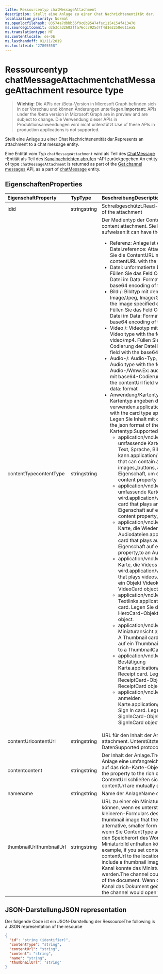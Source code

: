 ```yaml
---
title: Ressourcentyp chatMessageAttachment
description: Stellt eine Anlage zu einer Chat Nachrichtenentität dar.
localization_priority: Normal
ms.openlocfilehash: 83574a7dbbb35f9c8b95474fac1154154f413470
ms.sourcegitcommit: d2b3ca32602ffa76cc7925d7f4d1e2258e611ea5
ms.translationtype: MT
ms.contentlocale: de-DE
ms.lasthandoff: 01/11/2019
ms.locfileid: "27805558"
---
```

# <a name="chatmessageattachment-resource-type"></a><span data-ttu-id="87998-103">Ressourcentyp chatMessageAttachment</span><span class="sxs-lookup"><span data-stu-id="87998-103">chatMessageAttachment resource type</span></span>

> <span data-ttu-id="87998-104">**Wichtig:** Die APIs der /Beta-Version in Microsoft Graph befinden sich in der Vorschau und können Änderungen unterliegen.</span><span class="sxs-lookup"><span data-stu-id="87998-104">**Important:** APIs under the /beta version in Microsoft Graph are in preview and are subject to change.</span></span> <span data-ttu-id="87998-105">Die Verwendung dieser APIs in Produktionsanwendungen wird nicht unterstützt.</span><span class="sxs-lookup"><span data-stu-id="87998-105">Use of these APIs in production applications is not supported.</span></span>

<span data-ttu-id="87998-106">Stellt eine Anlage zu einer Chat Nachrichtenentität dar.</span><span class="sxs-lookup"><span data-stu-id="87998-106">Represents an attachment to a chat message entity.</span></span>

<span data-ttu-id="87998-107">Eine Entität vom Typ `chatMessageAttachment` wird als Teil des [ChatMessage](chatmessage.md) -Entität als Teil des [Kanalnachrichten abrufen](../api/channel-list-messages.md) -API zurückgegeben.</span><span class="sxs-lookup"><span data-stu-id="87998-107">An entity of type `chatMessageAttachment` is returned as part of the [Get channel messages](../api/channel-list-messages.md) API, as a part of [chatMessage](chatmessage.md) entity.</span></span>

## <a name="properties"></a><span data-ttu-id="87998-108">Eigenschaften</span><span class="sxs-lookup"><span data-stu-id="87998-108">Properties</span></span>
| <span data-ttu-id="87998-109">Eigenschaft</span><span class="sxs-lookup"><span data-stu-id="87998-109">Property</span></span>     | <span data-ttu-id="87998-110">Typ</span><span class="sxs-lookup"><span data-stu-id="87998-110">Type</span></span>   |<span data-ttu-id="87998-111">Beschreibung</span><span class="sxs-lookup"><span data-stu-id="87998-111">Description</span></span>|
|:---------------|:--------|:----------|
|<span data-ttu-id="87998-112">id</span><span class="sxs-lookup"><span data-stu-id="87998-112">id</span></span>|<span data-ttu-id="87998-113">string</span><span class="sxs-lookup"><span data-stu-id="87998-113">string</span></span>| <span data-ttu-id="87998-114">Schreibgeschützt.</span><span class="sxs-lookup"><span data-stu-id="87998-114">Read-only.</span></span> <span data-ttu-id="87998-115">Eindeutige Id der Anlage</span><span class="sxs-lookup"><span data-stu-id="87998-115">Unique id of the attachment</span></span>|
|<span data-ttu-id="87998-116">contentType</span><span class="sxs-lookup"><span data-stu-id="87998-116">contentType</span></span>| <span data-ttu-id="87998-117">string</span><span class="sxs-lookup"><span data-stu-id="87998-117">string</span></span> | <span data-ttu-id="87998-118">Der Medientyp der Content Anlage.</span><span class="sxs-lookup"><span data-stu-id="87998-118">The media type of the content attachment.</span></span> <span data-ttu-id="87998-119">Sie können die folgenden Werte aufweisen:</span><span class="sxs-lookup"><span data-stu-id="87998-119">It can have the following values:</span></span> <br><ul><li><span data-ttu-id="87998-120">Referenz: Anlage ist eine Verknüpfung zu einer anderen Datei.</span><span class="sxs-lookup"><span data-stu-id="87998-120">reference: Attachment is a link to another file.</span></span> <span data-ttu-id="87998-121">Füllen Sie die ContentURL mit den Link, um das Objekt</span><span class="sxs-lookup"><span data-stu-id="87998-121">Populate the contentURL with the link to the object</span></span><br></li><li><span data-ttu-id="87998-122">Datei: unformatierte Dateianlage.</span><span class="sxs-lookup"><span data-stu-id="87998-122">file: Raw file attachment.</span></span> <span data-ttu-id="87998-123">Füllen Sie das Feld Contenturl mit base64-Codierung der Datei im Data: Format</span><span class="sxs-lookup"><span data-stu-id="87998-123">Populate the contenturl field with the base64 encoding of the file in data: format</span></span><br></li><li><span data-ttu-id="87998-124">Bild /: Bildtyp mit dem Typ des Bilds angegeben: Image/Png, Image/Jpeg, Image/Gif.</span><span class="sxs-lookup"><span data-stu-id="87998-124">image/: Image type with the type of the image specified ex: image/png, image/jpeg, image/gif.</span></span> <span data-ttu-id="87998-125">Füllen Sie das Feld ContentUrl mit base64-Codierung der Datei im Data: Format</span><span class="sxs-lookup"><span data-stu-id="87998-125">Populate the contentUrl field with the base64 encoding of the file in data: format</span></span><br></li><li><span data-ttu-id="87998-126">Video /: Videotyp mit dem angegebenen Format.</span><span class="sxs-lookup"><span data-stu-id="87998-126">video/: Video type with the format specified.</span></span> <span data-ttu-id="87998-127">Beispiel: Video/mp4.</span><span class="sxs-lookup"><span data-stu-id="87998-127">Ex: video/mp4.</span></span> <span data-ttu-id="87998-128">Füllen Sie das Feld ContentUrl mit base64-Codierung der Datei im Data: Format</span><span class="sxs-lookup"><span data-stu-id="87998-128">Populate the contentUrl field with the base64 encoding of the file in data: format</span></span><br></li><li><span data-ttu-id="87998-129">Audio-/: Audio-Typ, mit dem angegebenen Format.</span><span class="sxs-lookup"><span data-stu-id="87998-129">audio/: Audio type with the format specified.</span></span> <span data-ttu-id="87998-130">Beispiel: Audio-/Wmw.</span><span class="sxs-lookup"><span data-stu-id="87998-130">Ex: audio/wmw.</span></span> <span data-ttu-id="87998-131">Füllen Sie das Feld ContentUrl mit base64-Codierung der Datei im Data: Format</span><span class="sxs-lookup"><span data-stu-id="87998-131">Populate the contentUrl field with the base64 encoding of the file in data: format</span></span><br></li><li><span data-ttu-id="87998-132">Anwendung/Kartentyp: Rich Karte Anlagetyp mit den Kartentyp angeben das genaue Kartenformat verwenden.</span><span class="sxs-lookup"><span data-stu-id="87998-132">application/card type: Rich card attachment type with the card type specifying the exact card format to use.</span></span> <span data-ttu-id="87998-133">Legen Sie Inhalt mit der Karte Json-Format.</span><span class="sxs-lookup"><span data-stu-id="87998-133">Set content with the json format of the card.</span></span> <span data-ttu-id="87998-134">Unterstützte Werte für Kartentyp:</span><span class="sxs-lookup"><span data-stu-id="87998-134">Supported values for card type include:</span></span><br><ul><li><span data-ttu-id="87998-135">application/vnd.Microsoft.Card.Adaptive: eine umfassende Karte, die eine beliebige Kombination von Text, Sprache, Bilder,, Schaltflächen und Felder enthalten kann.</span><span class="sxs-lookup"><span data-stu-id="87998-135">application/vnd.microsoft.card.adaptive: A rich card that can contain any combination of text, speech, images,,buttons, and input fields.</span></span> <span data-ttu-id="87998-136">Legen Sie die Content-Eigenschaft, um ein AdaptiveCard-Objekt.</span><span class="sxs-lookup"><span data-stu-id="87998-136">Set the content property to,an AdaptiveCard object.</span></span></li><li><span data-ttu-id="87998-137">application/vnd.Microsoft.Card.Animation: eine umfassende Karte, die Animation wiedergegeben wird.</span><span class="sxs-lookup"><span data-stu-id="87998-137">application/vnd.microsoft.card.animation: A rich card that plays animation.</span></span> <span data-ttu-id="87998-138">Legen Sie die Content-Eigenschaft auf eine AnimationCardobject.</span><span class="sxs-lookup"><span data-stu-id="87998-138">Set the content property,to an AnimationCardobject.</span></span></li><li><span data-ttu-id="87998-139">application/vnd.Microsoft.Card.Audio: eine umfassende Karte, die Wiedergabe von Audiodateien.</span><span class="sxs-lookup"><span data-stu-id="87998-139">application/vnd.microsoft.card.audio: A rich card that plays audio files.</span></span> <span data-ttu-id="87998-140">Legen Sie die Content-Eigenschaft auf ein AudioCard-Objekt.</span><span class="sxs-lookup"><span data-stu-id="87998-140">Set the content property,to an AudioCard object.</span></span></li><li><span data-ttu-id="87998-141">application/vnd.Microsoft.Card.Video: eine umfassende Karte, die Videos wiedergegeben wird.</span><span class="sxs-lookup"><span data-stu-id="87998-141">application/vnd.microsoft.card.video: A rich card that plays videos.</span></span> <span data-ttu-id="87998-142">Legen Sie die Content-Eigenschaft auf ein Objekt Videokarte.</span><span class="sxs-lookup"><span data-stu-id="87998-142">Set the content property,to a VideoCard object.</span></span></li><li><span data-ttu-id="87998-143">application/vnd.Microsoft.Card.Hero: eine Karte Textlinks.</span><span class="sxs-lookup"><span data-stu-id="87998-143">application/vnd.microsoft.card.hero: A Hero card.</span></span> <span data-ttu-id="87998-144">Legen Sie die Content-Eigenschaft auf ein HeroCard-Objekt.</span><span class="sxs-lookup"><span data-stu-id="87998-144">Set the content property to a HeroCard object.</span></span></li><li><span data-ttu-id="87998-145">application/vnd.Microsoft.Card.Thumbnail: eine Karte Miniaturansicht.</span><span class="sxs-lookup"><span data-stu-id="87998-145">application/vnd.microsoft.card.thumbnail: A Thumbnail card.</span></span> <span data-ttu-id="87998-146">Legen Sie die Content-Eigenschaft auf ein ThumbnailCard-Objekt.</span><span class="sxs-lookup"><span data-stu-id="87998-146">Set the content property to a ThumbnailCard object.</span></span></li><li><span data-ttu-id="87998-147">application/vnd.Microsoft.com.Card.Receipt: eine Bestätigung Karte.</span><span class="sxs-lookup"><span data-stu-id="87998-147">application/vnd.microsoft.com.card.receipt: A Receipt card.</span></span> <span data-ttu-id="87998-148">Legen Sie die Content-Eigenschaft auf ein ReceiptCard-Objekt.</span><span class="sxs-lookup"><span data-stu-id="87998-148">Set the content property to a ReceiptCard object.</span></span></li><li><span data-ttu-id="87998-149">application/vnd.Microsoft.com.Card.SignIn: ein Benutzer anmelden Karte.</span><span class="sxs-lookup"><span data-stu-id="87998-149">application/vnd.microsoft.com.card.signin: A user Sign In card.</span></span> <span data-ttu-id="87998-150">Legen Sie die Content-Eigenschaft auf ein SignInCard-Objekt.</span><span class="sxs-lookup"><span data-stu-id="87998-150">Set the content property to a SignInCard object.</span></span></ul></ul>|
|<span data-ttu-id="87998-151">contentUrl</span><span class="sxs-lookup"><span data-stu-id="87998-151">contentUrl</span></span>|<span data-ttu-id="87998-152">string</span><span class="sxs-lookup"><span data-stu-id="87998-152">string</span></span>|<span data-ttu-id="87998-153">URL für den Inhalt der Anlage.</span><span class="sxs-lookup"><span data-stu-id="87998-153">URL for the content of the attachment.</span></span> <span data-ttu-id="87998-154">Unterstützte Protokolle: http, Https, Datei und Daten</span><span class="sxs-lookup"><span data-stu-id="87998-154">Supported protocols: http, https, file and data</span></span>|
|<span data-ttu-id="87998-155">content</span><span class="sxs-lookup"><span data-stu-id="87998-155">content</span></span>|<span data-ttu-id="87998-156">string</span><span class="sxs-lookup"><span data-stu-id="87998-156">string</span></span>|<span data-ttu-id="87998-157">Der Inhalt der Anlage.</span><span class="sxs-lookup"><span data-stu-id="87998-157">The content of the attachment.</span></span> <span data-ttu-id="87998-158">Wenn die Anlage eine umfangreiche Karte ist, legen Sie die-Eigenschaft auf das rich-Karte-Objekt.</span><span class="sxs-lookup"><span data-stu-id="87998-158">If the attachment is a rich card, set the property to the rich card object.</span></span> <span data-ttu-id="87998-159">Diese Eigenschaft und ContentUrl schließen sich gegenseitig aus</span><span class="sxs-lookup"><span data-stu-id="87998-159">This property and contentUrl are mutually exclusive</span></span>|
|<span data-ttu-id="87998-160">name</span><span class="sxs-lookup"><span data-stu-id="87998-160">name</span></span>|<span data-ttu-id="87998-161">string</span><span class="sxs-lookup"><span data-stu-id="87998-161">string</span></span>|<span data-ttu-id="87998-162">Name der Anlage</span><span class="sxs-lookup"><span data-stu-id="87998-162">Name of the attachment</span></span>|
|<span data-ttu-id="87998-163">thumbnailUrl</span><span class="sxs-lookup"><span data-stu-id="87998-163">thumbnailUrl</span></span>| <span data-ttu-id="87998-164">string</span><span class="sxs-lookup"><span data-stu-id="87998-164">string</span></span> |<span data-ttu-id="87998-165">URL zu einer ein Miniaturbild, die der DDE-Kanal verwenden können, wenn es unterstützt die Verwendung eines alternativen, kleineren-Formulars des Inhalts oder ContentUrl.</span><span class="sxs-lookup"><span data-stu-id="87998-165">URL to a a thumbnail image that the channel can use if it supports using an alternative, smaller form of content or contentUrl.</span></span> <span data-ttu-id="87998-166">Angenommen, wenn Sie ContentType auf/Word-Anwendung und ContentUrl an den Speicherort des Word-Dokuments festgelegt, Sie ein Miniaturbild enthalten können, die das Dokument darstellt.</span><span class="sxs-lookup"><span data-stu-id="87998-166">For example, if you set contentType to application/word and set contentUrl to the location of the Word document, you might include a thumbnail image that represents the document.</span></span> <span data-ttu-id="87998-167">Der Kanal konnte das Miniaturbild statt des Dokuments angezeigt werden.</span><span class="sxs-lookup"><span data-stu-id="87998-167">The channel could display the thumbnail image instead of the document.</span></span> <span data-ttu-id="87998-168">Wenn der Benutzer das Bild klickt, würde der Kanal das Dokument geöffnet.</span><span class="sxs-lookup"><span data-stu-id="87998-168">When the user clicks the image, the channel would open the document.</span></span>|

## <a name="json-representation"></a><span data-ttu-id="87998-169">JSON-Darstellung</span><span class="sxs-lookup"><span data-stu-id="87998-169">JSON representation</span></span>
 <span data-ttu-id="87998-170">Der folgende Code ist ein JSON-Darstellung der Ressource</span><span class="sxs-lookup"><span data-stu-id="87998-170">The following is a JSON representation of the resource</span></span>

<!-- {
  "blockType": "resource",
  "optionalProperties": [
    "thumbnailUrl",
    "content",
    "contentUrl"
  ],
  "keyProperty": "id",
  "@odata.type": "microsoft.graph.chatMessageAttachment"
}-->

```json
{
  "id": "string (identifier)",
  "contentType": "string",
  "contentUrl": "string",
  "content": "string",
  "name": "string",
  "thumbnailUrl": "string"
}

```

<!-- uuid: 8fcb5dbc-d5aa-4681-8e31-b001d5168d79
2015-10-25 14:57:30 UTC -->
<!-- {
  "type": "#page.annotation",
  "description": "chat attachment resource",
  "keywords": "",
  "section": "documentation",
  "tocPath": ""
}-->
